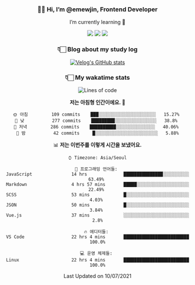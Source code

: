 <div align='center'>
  
### 👋🏻 Hi, I’m @emewjin, Frontend Developer 
I’m currently learning 🌱 
    
  <img src="https://img.shields.io/badge/javascript-F7DF1E?style=for-the-badge&logo=javascript&logoColor=black"/>
  <img src="https://img.shields.io/badge/react.js-61DAFB?style=for-the-badge&logo=react&logoColor=black"/>
    <img src="https://img.shields.io/badge/vue.js-4FC08D?style=for-the-badge&logo=vue.js&logoColor=white"/>

### 👇🏻 Blog about my study log
 [![Velog's GitHub stats](https://velog-readme-stats.vercel.app/api?name=1703979&tag=javascript)](https://github.com/eungyeole/velog-readme-stats)


### 👇🏻 My wakatime stats  
  
<!--START_SECTION:waka-->
![Lines of code](https://img.shields.io/badge/%EC%A0%80%EB%8A%94%20%EC%97%AC%ED%83%9C%EA%B9%8C%EC%A7%80%20-52838%20%EC%A4%84%EC%9D%98%20%EC%BD%94%EB%93%9C%EB%A5%BC%20%EC%9E%91%EC%84%B1%ED%96%88%EC%96%B4%EC%9A%94.-blue)

**저는 아침형 인간이에요. 🐤** 

```text
🌞 아침         109 commits    ███░░░░░░░░░░░░░░░░░░░░░░   15.27% 
🌆 낮　         277 commits    █████████░░░░░░░░░░░░░░░░   38.8% 
🌃 저녁         286 commits    ██████████░░░░░░░░░░░░░░░   40.06% 
🌙 밤　         42 commits     █░░░░░░░░░░░░░░░░░░░░░░░░   5.88%

```


📊 **저는 이번주를 이렇게 시간을 보냈어요.** 

```text
⌚︎ Timezone: Asia/Seoul

💬 프로그래밍 언어들: 
JavaScript               14 hrs              ███████████████░░░░░░░░░░   63.49% 
Markdown                 4 hrs 57 mins       █████░░░░░░░░░░░░░░░░░░░░   22.49% 
SCSS                     53 mins             █░░░░░░░░░░░░░░░░░░░░░░░░   4.03% 
JSON                     50 mins             █░░░░░░░░░░░░░░░░░░░░░░░░   3.84% 
Vue.js                   37 mins             ░░░░░░░░░░░░░░░░░░░░░░░░░   2.8%

🔥 에디터들: 
VS Code                  22 hrs 4 mins       █████████████████████████   100.0%

💻 운영 체제들: 
Linux                    22 hrs 4 mins       █████████████████████████   100.0%

```


 Last Updated on 10/07/2021
<!--END_SECTION:waka-->
 </div>
<!---
Emewjin/Emewjin is a ✨ special ✨ repository because its `README.md` (this file) appears on your GitHub profile.
You can click the Preview link to take a look at your changes.
--->
